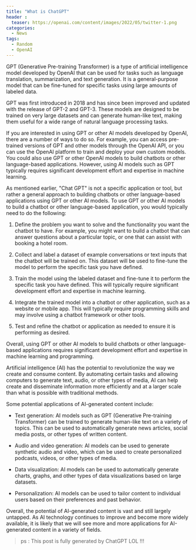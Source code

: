 ```yaml
---
title: "What is ChatGPT"
header :
  teaser: https://openai.com/content/images/2022/05/twitter-1.png
categories:
  - News
tags:
  - Random
  - OpenAI
---
```


GPT (Generative Pre-training Transformer) is a type of artificial intelligence model developed by OpenAI that can be used for tasks such as language translation, summarization, and text generation. It is a general-purpose model that can be fine-tuned for specific tasks using large amounts of labeled data.

GPT was first introduced in 2018 and has since been improved and updated with the release of GPT-2 and GPT-3. These models are designed to be trained on very large datasets and can generate human-like text, making them useful for a wide range of natural language processing tasks.

If you are interested in using GPT or other AI models developed by OpenAI, there are a number of ways to do so. For example, you can access pre-trained versions of GPT and other models through the OpenAI API, or you can use the OpenAI platform to train and deploy your own custom models. You could also use GPT or other OpenAI models to build chatbots or other language-based applications. However, using AI models such as GPT typically requires significant development effort and expertise in machine learning.

As mentioned earlier, "Chat GPT" is not a specific application or tool, but rather a general approach to building chatbots or other language-based applications using GPT or other AI models. To use GPT or other AI models to build a chatbot or other language-based application, you would typically need to do the following:

1. Define the problem you want to solve and the functionality you want the chatbot to have. For example, you might want to build a chatbot that can answer questions about a particular topic, or one that can assist with booking a hotel room.

2. Collect and label a dataset of example conversations or text inputs that the chatbot will be trained on. This dataset will be used to fine-tune the model to perform the specific task you have defined.

3. Train the model using the labeled dataset and fine-tune it to perform the specific task you have defined. This will typically require significant development effort and expertise in machine learning.

4. Integrate the trained model into a chatbot or other application, such as a website or mobile app. This will typically require programming skills and may involve using a chatbot framework or other tools.

5. Test and refine the chatbot or application as needed to ensure it is performing as desired.

Overall, using GPT or other AI models to build chatbots or other language-based applications requires significant development effort and expertise in machine learning and programming.

Artificial intelligence (AI) has the potential to revolutionize the way we create and consume content. By automating certain tasks and allowing computers to generate text, audio, or other types of media, AI can help create and disseminate information more efficiently and at a larger scale than what is possible with traditional methods.

Some potential applications of AI-generated content include:

- Text generation: AI models such as GPT (Generative Pre-training Transformer) can be trained to generate human-like text on a variety of topics. This can be used to automatically generate news articles, social media posts, or other types of written content.

- Audio and video generation: AI models can be used to generate synthetic audio and video, which can be used to create personalized podcasts, videos, or other types of media.

- Data visualization: AI models can be used to automatically generate charts, graphs, and other types of data visualizations based on large datasets.

- Personalization: AI models can be used to tailor content to individual users based on their preferences and past behavior.

Overall, the potential of AI-generated content is vast and still largely untapped. As AI technology continues to improve and become more widely available, it is likely that we will see more and more applications for AI-generated content in a variety of fields.

> ps : This post is fully generated by ChatGPT LOL !!!